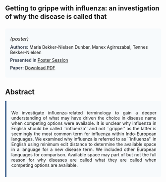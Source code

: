 
<style>    
    h2 {
        margin-top: 0;
        margin-bottom: 1.5rem;
        line-height: 1.3;
    }
    
    h3 {
        margin-top: 2rem;
        margin-bottom: 1rem;
        font-size: 1.4rem;
        font-weight:bold;
    }
    
    .metadata {
        background-color: #f7fafc;
        padding: 1rem;
        border-radius: 6px;
        margin-bottom: 2rem;
    }
    
    .metadata p {
        margin: 0.5rem 0;
    }
    
    .abstract {
        text-align: justify;
        padding: 1rem;
        background-color: #f7fafc;
        border-left: 4px solid #2c5282;
        border-radius: 0 6px 6px 0;
    }
    
    strong {
        color: #2d3748;
        font-weight: 600;
    }
</style>
<main role="main">
<h2>Getting to grippe with influenza: an investigation of why the disease is called that</h2>

<section class="metadata">
<p style='font-size:1rem'><i>(poster)</i></p>
<p><strong>Authors:</strong> Maria Bekker-Nielsen Dunbar, Manex Agirrezabal, Tønnes Bekker-Nielsen</p>
<p><strong>Presented in</strong> <a href='/programme/#postersession'>Poster Session</a></p>
<p><strong>Paper:</strong> <a href="https://ceur-ws.org/Vol-3558/paper29.pdf">Download PDF</a></p>
</section>

<section>
<h3>Abstract</h3>
<div class="abstract">
<p>We investigate influenza-related terminology to gain a deeper understanding of what may have driven the choice in disease name when competing options were available. It is unclear why influenza in English should be called ``influenza'' and not ``grippe'' as the latter is seemingly the most common term for influenza within Indo-European languages. We examined why influenza is referred to as ``influenza'' in English using minimum edit distance to determine the available space in a language for a new disease term. We included other European languages for comparison. Available space may part of but not the full reason for why diseases are called what they are called when competing options are available.</p>
</div>
</section>
</main>